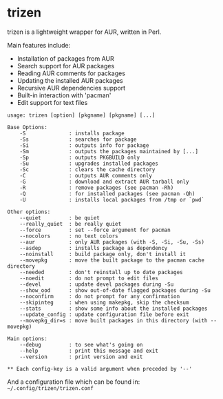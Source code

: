 trizen
======

trizen is a lightweight wrapper for AUR, written in Perl.

Main features include:
* Installation of packages from AUR
* Search support for AUR packages
* Reading AUR comments for packages
* Updating the installed AUR packages
* Recursive AUR dependencies support
* Built-in interaction with 'pacman'
* Edit support for text files

```
usage: trizen [option] [pkgname] [pkgname] [...]

Base Options:
    -S              : installs package
    -Ss             : searches for package
    -Si             : outputs info for package
    -Sm             : outputs the packages maintained by [...]
    -Sp             : outputs PKGBUILD only
    -Su             : upgrades installed packages
    -Sc             : clears the cache directory
    -C              : outputs AUR comments only
    -G              : download and extract AUR tarball only
    -R              : remove packages (see pacman -Rh)
    -Q              : for installed packages (see pacman -Qh)
    -U              : installs local packages from /tmp or `pwd`

Other options:
    --quiet         : be quiet
    --really_quiet  : be really quiet
    --force         : set --force argument for pacman
    --nocolors      : no text colors
    --aur           : only AUR packages (with -S, -Si, -Su, -Ss)
    --asdep         : installs package as dependency
    --noinstall     : build package only, don't install it
    --movepkg       : move the built package to the pacman cache directory
    --needed        : don't reinstall up to date packages
    --noedit        : do not prompt to edit files
    --devel         : update devel packages during -Su
    --show_ood      : show out-of-date flagged packages during -Su
    --noconfirm     : do not prompt for any confirmation
    --skipinteg     : when using makepkg, skip the checksum
    --stats         : show some info about the installed packages
    --update_config : update configuration file before exit
    --movepkg_dir=s : move built packages in this directory (with --movepkg)

Main options:
    --debug         : to see what's going on
    --help          : print this message and exit
    --version       : print version and exit

** Each config-key is a valid argument when preceded by '--'

```

And a configuration file which can be found in: `~/.config/trizen/trizen.conf`
